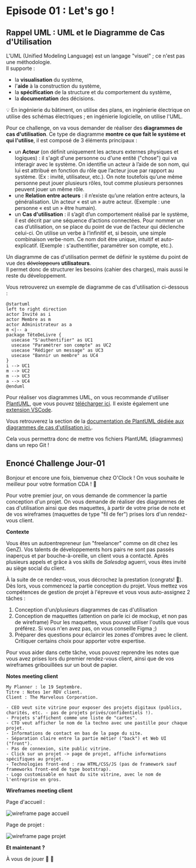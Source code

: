 # Episode 01 : Let's go !

## Rappel UML : UML et le Diagramme de Cas d'Utilisation

L'UML (Unified Modeling Language) est un langage "visuel" ; ce n'est pas une méthodologie.  
Il supporte : 
- la **visualisation** du système,
- l'**aide** à la construction du système,
- la **spécification** de la structure et du comportement du système,
- la **documentation** des décisions.

💡 En ingénierie du bâtiment, on utilise des plans, en ingénierie électrique on utilise des schémas électriques ; en ingénierie logicielle, on utilise l'UML.   

Pour ce challenge, on va vous demander de réaliser des **diagrammes de cas d'utilisation**. Ce type de diagramme **montre ce que fait le système et qui l'utilise**, il est composé de 3 éléments principaux : 
- un **Acteur** (on définit uniquement les acteurs externes physiques et logiques) : il s'agit d'une personne ou d'une entité ("chose") qui va interagir avec le système. On identifie un acteur à l’aide de son nom, qui lui est attribué en fonction du rôle que l’acteur joue par rapport au système. (Ex : invité, utilisateur, etc.). On note toutefois qu’une même personne peut jouer plusieurs rôles, tout comme plusieurs personnes peuvent jouer un même rôle.
- une **Relation entre acteurs** : il n’existe qu’une relation entre acteurs, la généralisation. Un acteur « est un » autre acteur. (Exemple : une personne « est un » être humain).  
- un **Cas d'utilisation** : il s’agit d’un comportement réalisé par le système, il est décrit par une séquence d’actions connectées. Pour nommer un cas d’utilisation, on se place du point de vue de l’acteur qui déclenche celui-ci. On utilise un verbe à l’infinitif et, si besoin, une simple combinaison verbe-nom. Ce nom doit être unique, intuitif et auto-explicatif. (Exemple : s'authentifier, paramétrer son compte, etc.).

Un diagramme de cas d'utilisation permet de définir le système du point de vue des ~~développeurs~~ **utilisateurs**.  
Il permet donc de structurer les besoins (cahier des charges), mais aussi le reste du développement.  

Vous retrouverez un exemple de diagramme de cas d'utilisation ci-dessous : 

```plantuml
@startuml
left to right direction
actor Invité as i
actor Membre as m
actor Administrateur as a
m <|-- a
package TêteDeLivre {
  usecase "S'authentifier" as UC1
  usecase "Paramétrer son compte" as UC2
  usecase "Rédiger un message" as UC3
  usecase "Bannir un membre" as UC4
}
i --> UC1
m --> UC2
m --> UC3
a --> UC4
@enduml
```

Pour réaliser vos diagrammes UML, on vous recommande d'utiliser [PlantUML](https://plantuml.com/), que vous pouvez [télécharger ici](https://plantuml.com/download). Il existe également une [extension VSCode](https://marketplace.visualstudio.com/items?itemName=jebbs.plantuml). 

Vous retrouverez la section de la [documentation de PlantUML dédiée aux diagrammes de cas d'utilisation ici.](https://plantuml.com/use-case-diagram).

Cela vous permettra donc de mettre vos fichiers PlantUML (diagrammes) dans un repo Git ! 

## Enoncé Challenge Jour-01

Bonjour et encore une fois, bienvenue chez O'Clock ! On vous souhaite le meilleur pour votre formation CDA ! 🎉  

Pour votre premier jour, on vous demande de commencer la partie conception d'un projet. On vous demande de réaliser des diagrammes de cas d'utilisation ainsi que des maquettes, à partir de votre prise de note et de vos wireframes (maquettes de type "fil de fer") prises lors d'un rendez-vous client.    

**Contexte**

Vous êtes un autoentrepreneur (un "freelancer" comme on dit chez les GenZ). Vos talents de développements hors pairs ne sont pas passés inaperçus et par bouche-à-oreille, un client vous a contacté. Après plusieurs appels et grâce à vos skills de *Salesdog* aguerri, vous êtes invité au siège social du client.  

À la suite de ce rendez-vous, vous décrochez la prestation (congrats! 🍾). Dès lors, vous commencez la partie conception du projet. Vous mettez vos compétences de gestion de projet à l'épreuve et vous vous auto-assignez 2 tâches :

1. Conception d'un/plusieurs diagrammes de cas d'utilisation
2. Conception de maquettes (attention on parle ici de mockup, et non pas de wireframe)
Pour les maquettes, vous pouvez utiliser l'outils que vous préférez. Si vous n'en avez pas, on vous conseille Figma ;)
3. Préparer des questions pour éclaircir les zones d'ombres avec le client. Critiquer certains choix pour apporter votre expertise.

Pour vous aider dans cette tâche, vous pouvez reprendre les notes que vous avez prises lors du premier rendez-vous client, ainsi que de vos wireframes gribouillées sur un bout de papier.  

**Notes meeting client**

```
My Planner : le 19 Septembre. 
Titre : Notes 1er RDV client.  
Client : The Marvelous Corporation.

- CEO veut site vitrine pour exposer des projets digitaux (publics, charités, etc. - pas de projets privés/confidentiels !). 
- Projets s'affichent comme une liste de "cartes".
- CTO veut afficher le nom de la techno avec une pastille pour chaque projet. 
- Informations de contact en bas de la page du site. 
- Séparation claire entre la partie métier ("back") et Web UI ("front").
- Pas de connexion, site public vitrine. 
- Click sur un projet -> page de projet, affiche informations spécifiques au projet. 
- Technologies front-end : raw HTML/CSS/JS (pas de framework sauf frameworks front-end de type bootstrap).  
- Logo customisable en haut du site vitrine, avec le nom de l'entreprise en gros. 
```

**Wireframes meeting client**

Page d'accueil :

![wireframe page accueil](./j01-assets/wireframe-index.png)  

Page de projet :

![wireframe page projet](./j01-assets/wireframe-project.png)

**Et maintenant ?**

À vous de jouer 🫵 💪
